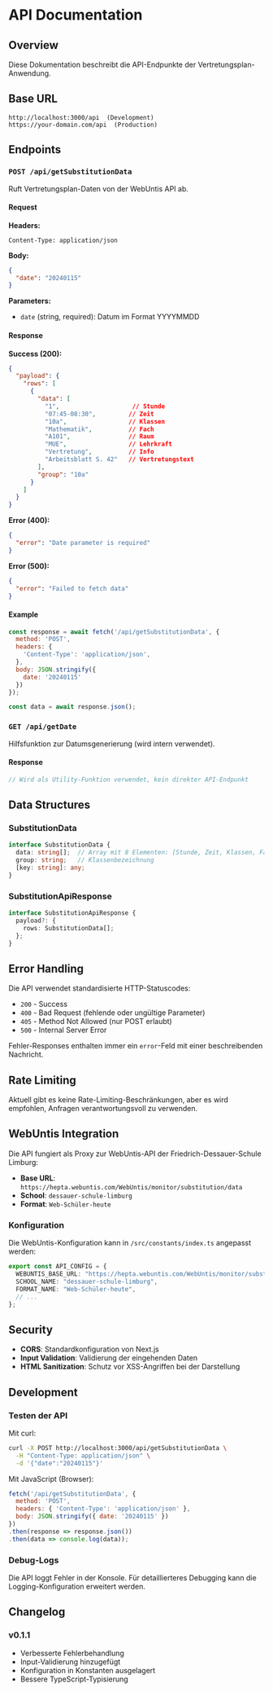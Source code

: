 # API Documentation

## Overview

Diese Dokumentation beschreibt die API-Endpunkte der Vertretungsplan-Anwendung.

## Base URL

```
http://localhost:3000/api  (Development)
https://your-domain.com/api  (Production)
```

## Endpoints

### `POST /api/getSubstitutionData`

Ruft Vertretungsplan-Daten von der WebUntis API ab.

#### Request

**Headers:**
```
Content-Type: application/json
```

**Body:**
```json
{
  "date": "20240115"
}
```

**Parameters:**
- `date` (string, required): Datum im Format YYYYMMDD

#### Response

**Success (200):**
```json
{
  "payload": {
    "rows": [
      {
        "data": [
          "1",                    // Stunde
          "07:45-08:30",         // Zeit
          "10a",                 // Klassen
          "Mathematik",          // Fach
          "A101",                // Raum
          "MUE",                 // Lehrkraft
          "Vertretung",          // Info
          "Arbeitsblatt S. 42"   // Vertretungstext
        ],
        "group": "10a"
      }
    ]
  }
}
```

**Error (400):**
```json
{
  "error": "Date parameter is required"
}
```

**Error (500):**
```json
{
  "error": "Failed to fetch data"
}
```

#### Example

```javascript
const response = await fetch('/api/getSubstitutionData', {
  method: 'POST',
  headers: {
    'Content-Type': 'application/json',
  },
  body: JSON.stringify({
    date: '20240115'
  })
});

const data = await response.json();
```

### `GET /api/getDate`

Hilfsfunktion zur Datumsgenerierung (wird intern verwendet).

#### Response

```javascript
// Wird als Utility-Funktion verwendet, kein direkter API-Endpunkt
```

## Data Structures

### SubstitutionData

```typescript
interface SubstitutionData {
  data: string[];  // Array mit 8 Elementen: [Stunde, Zeit, Klassen, Fach, Raum, Lehrkraft, Info, Vertretungstext]
  group: string;   // Klassenbezeichnung
  [key: string]: any;
}
```

### SubstitutionApiResponse

```typescript
interface SubstitutionApiResponse {
  payload?: {
    rows: SubstitutionData[];
  };
}
```

## Error Handling

Die API verwendet standardisierte HTTP-Statuscodes:

- `200` - Success
- `400` - Bad Request (fehlende oder ungültige Parameter)
- `405` - Method Not Allowed (nur POST erlaubt)
- `500` - Internal Server Error

Fehler-Responses enthalten immer ein `error`-Feld mit einer beschreibenden Nachricht.

## Rate Limiting

Aktuell gibt es keine Rate-Limiting-Beschränkungen, aber es wird empfohlen, Anfragen verantwortungsvoll zu verwenden.

## WebUntis Integration

Die API fungiert als Proxy zur WebUntis-API der Friedrich-Dessauer-Schule Limburg:

- **Base URL**: `https://hepta.webuntis.com/WebUntis/monitor/substitution/data`
- **School**: `dessauer-schule-limburg`
- **Format**: `Web-Schüler-heute`

### Konfiguration

Die WebUntis-Konfiguration kann in `/src/constants/index.ts` angepasst werden:

```typescript
export const API_CONFIG = {
  WEBUNTIS_BASE_URL: "https://hepta.webuntis.com/WebUntis/monitor/substitution/data",
  SCHOOL_NAME: "dessauer-schule-limburg",
  FORMAT_NAME: "Web-Schüler-heute",
  // ...
};
```

## Security

- **CORS**: Standardkonfiguration von Next.js
- **Input Validation**: Validierung der eingehenden Daten
- **HTML Sanitization**: Schutz vor XSS-Angriffen bei der Darstellung

## Development

### Testen der API

Mit curl:
```bash
curl -X POST http://localhost:3000/api/getSubstitutionData \
  -H "Content-Type: application/json" \
  -d '{"date":"20240115"}'
```

Mit JavaScript (Browser):
```javascript
fetch('/api/getSubstitutionData', {
  method: 'POST',
  headers: { 'Content-Type': 'application/json' },
  body: JSON.stringify({ date: '20240115' })
})
.then(response => response.json())
.then(data => console.log(data));
```

### Debug-Logs

Die API loggt Fehler in der Konsole. Für detaillierteres Debugging kann die Logging-Konfiguration erweitert werden.

## Changelog

### v0.1.1
- Verbesserte Fehlerbehandlung
- Input-Validierung hinzugefügt
- Konfiguration in Konstanten ausgelagert
- Bessere TypeScript-Typisierung